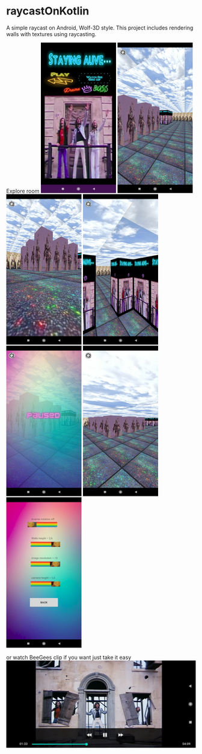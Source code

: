 # raycastOnKotlin
A simple raycast on Android, Wolf-3D style. This project includes rendering walls with textures using raycasting.

Explore room
<img src="https://github.com/Hchau-student/raycastOnKotlin/blob/master/screenshots/firstview.jpg" data-canonical-src="https://github.com/Hchau-student/raycastOnKotlin/blob/master/screenshots/firstview.jpg" width="200" height="400" />
<img src="https://github.com/Hchau-student/raycastOnKotlin/blob/master/screenshots/1.jpg" data-canonical-src="https://github.com/Hchau-student/raycastOnKotlin/blob/master/screenshots/1.jpg.jpg" width="200" height="400" />
<img src="https://github.com/Hchau-student/raycastOnKotlin/blob/master/screenshots/2.jpg" data-canonical-src="https://github.com/Hchau-student/raycastOnKotlin/blob/master/screenshots/2.jpg" width="200" height="400" />
<img src="https://github.com/Hchau-student/raycastOnKotlin/blob/master/screenshots/6.jpg" data-canonical-src="https://github.com/Hchau-student/raycastOnKotlin/blob/master/screenshots/6.jpg" width="200" height="400" />
<img src="https://github.com/Hchau-student/raycastOnKotlin/blob/master/screenshots/4.jpg" data-canonical-src="https://github.com/Hchau-student/raycastOnKotlin/blob/master/screenshots/4.jpg" width="200" height="400" />
<img src="https://github.com/Hchau-student/raycastOnKotlin/blob/master/screenshots/5.jpg" data-canonical-src="https://github.com/Hchau-student/raycastOnKotlin/blob/master/screenshots/5.jpg" width="200" height="400" />
<img src="https://github.com/Hchau-student/raycastOnKotlin/blob/master/screenshots/preferences.jpg" data-canonical-src="https://github.com/Hchau-student/raycastOnKotlin/blob/master/screenshots/preferences.jpg" width="200" height="400" />

or watch BeeGees clip if you want just take it easy
![](https://github.com/Hchau-student/raycastOnKotlin/blob/master/screenshots/clip.jpg)
